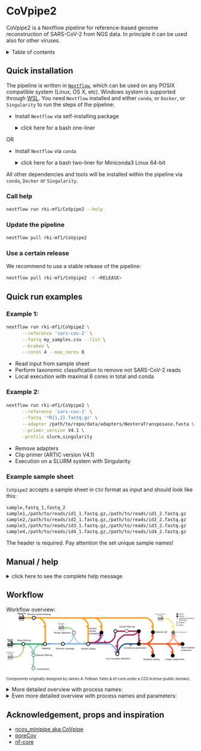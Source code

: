 # CoVpipe2

CoVpipe2 is a Nextflow pipeline for reference-based genome reconstruction of SARS-CoV-2 from NGS data. In principle it can be used also for other viruses.

<details><summary>Table of contents</summary>

- [CoVpipe2](#covpipe2)
  - [Quick installation](#quick-installation)
    - [Call help](#call-help)
    - [Update the pipeline](#update-the-pipeline)
    - [Use a certain release](#use-a-certain-release)
  - [Quick run examples](#quick-run-examples)
    - [Example 1:](#example-1)
    - [Example 2:](#example-2)
    - [Example sample sheet](#example-sample-sheet)
  - [Manual / help](#manual--help)
  - [Workflow](#workflow)
  - [Acknowledgement, props and inspiration](#acknowledgement-props-and-inspiration)

</details>

## Quick installation

The pipeline is written in [`Nextflow`](https://nf-co.re/usage/installation), which can be used on any POSIX compatible system (Linux, OS X, etc). Windows system is supported through [WSL](https://en.wikipedia.org/wiki/Windows_Subsystem_for_Linux). You need `Nextflow` installed and either `conda`, or `Docker`, or `Singularity` to run the steps of the pipeline:

- Install  `Nextflow` via self-installing package
    <details><summary>click here for a bash one-liner </summary>

    ```bash
    wget -qO- https://get.nextflow.io | bash
    # In the case you don’t have wget
    # curl -s https://get.nextflow.io | bash
    ```

    </details>

OR

- Install `Nextflow` via `conda`
    <details><summary>click here for a bash two-liner for Miniconda3 Linux 64-bit</summary>

    ```bash
    wget https://repo.anaconda.com/miniconda/Miniconda3-latest-Linux-x86_64.sh
    bash Miniconda3-latest-Linux-x86_64.sh
    conda create -n nextflow -c bioconda nextflow
    conda active nextflow
    ```

    </details>

All other dependencies and tools will be installed within the pipeline via `conda`, `Docker` or `Singularity`.

### Call help

```bash
nextflow run rki-mf1/CoVpipe2 --help
```

### Update the pipeline

```bash
nextflow pull rki-mf1/CoVpipe2
```

### Use a certain release

We recommend to use a stable release of the pipeline:

```bash
nextflow pull rki-mf1/CoVpipe2 -r <RELEASE>
```

## Quick run examples

### Example 1:
```bash
nextflow run rki-mf1/CoVpipe2 \
      --reference 'sars-cov-2' \
      --fastq my_samples.csv --list \
      --kraken \
      --cores 4 --max_cores 8
```
- Read input from sample sheet
- Perform taxonomic classification to remove not SARS-CoV-2 reads
- Local execution with maximal 8 cores in total and conda

### Example 2:
```bash
nextflow run rki-mf1/CoVpipe2 \
      --reference 'sars-cov-2' \
      --fastq '*R{1,2}.fastq.gz' \
      --adapter /path/to/repo/data/adapters/NexteraTransposase.fasta \
      --primer_version V4.1 \
      -profile slurm,singularity
```

- Remove adapters
- Clip primer (ARTIC version V4.1)
- Execution on a SLURM system with Singularity

### Example sample sheet

`CoVpipe2` accepts a sample sheet in `CSV` format as input and should look like this:

```
sample,fastq_1,fastq_2
sample1,/path/to/reads/id1_1.fastq.gz,/path/to/reads/id1_2.fastq.gz
sample2,/path/to/reads/id2_1.fastq.gz,/path/to/reads/id2_2.fastq.gz
sample3,/path/to/reads/id3_1.fastq.gz,/path/to/reads/id3_2.fastq.gz
sample4,/path/to/reads/id4_1.fastq.gz,/path/to/reads/id4_2.fastq.gz
```

The header is required. Pay attention the set unique sample names!

## Manual / help

<details><summary>click here to see the complete help message</summary>

```
Robert Koch Institute, MF1 Bioinformatics

    Workflow: CoVpipe2

    Usage examples:
    nextflow run CoVpipe2.nf --fastq '*R{1,2}.fastq.gz' --reference 'sars-cov-2' --cores 4 --max_cores 8
    or
    nextflow run rki-mf1/CoVpipe2 -r <version> --fastq '*R{1,2}.fastq.gz' --ref_genome ref.fasta --cores 4 --max_cores 8

    Reference, required:
    --reference              Currently supported: 'sars-cov-2' (MN908947.3)
    OR
    --ref_genome             Reference FASTA file.
    --ref_annotation         Reference GFF file.

    Illumina read data, required:
    --fastq                  e.g.: 'sample{1,2}.fastq' or '*.fastq.gz' or '*/*.fastq.gz'

    Optional input settings:
    --list                   This flag activates csv input for --fastq [default: false]
                                 style and header of the csv is: sample,fastq_1,fastq_2
    --mode                   Switch between 'paired'- and 'single'-end FASTQ; 'single' is experimental [default: paired]
    --run_id                 Run ID [default: ]

    Adapter clipping:
     --adapter               Define the path of a FASTA file containing the adapter sequences to be clipped. [default: false]

    Trimming and QC:
    --fastp_additional_parameters      Additional parameters for FeatureCounts [default: --qualified_quality_phred 20 --length_required 50]
    
    Taxonomic read filter:
    --kraken                 Activate taxonomic read filtering to exclude reads not classified with specific taxonomic ID (see --taxid) [default: false]
                                 A pre-processed kraken2 database will be automatically downloaded from 
                                 https://zenodo.org/record/3854856 and stored locally.
    --taxid                  Taxonomic ID used together with the kraken2 database for read filtering [default: 2697049]

    Linage detection on read level:
    --read_linage            Linage detection on read level with LCS (https://github.com/rvalieris/LCS) [default: false]
    --lcs_cutoff             Plot linages above this threshold [default: 0.03]

    Primer detection: 
    --primer_bedpe           Provide the path to the primer BEDPE file. [default: false]
                                 TAB-delimited text file containing at least 6 fields, see here:
                                 https://bedtools.readthedocs.io/en/latest/content/general-usage.html#bedpe-format
    OR
    --primer_bed             Provide the path to the primer BED file. [default: false]
    OR
    --primer_version         Provide a primer version. Currently supported ARTIC versions: V1, V2, V3, V4, V4.1 [default: false]

    Variant calling:
    --vcount                 Minimum number of reads at a position to be considered for variant calling. [default: 10]
    --cov                    Minimum number of supporting reads which are required to call a variant. [default: 20]
    --frac                   Minimum percentage of supporting reads at the respective position required to call a variant. 
                                 In turn, variants supported by (1 - frac)*100% reads will be explicitly called. [default: 0.1]
    --vois                   Compare called variants to a VCF file with you variants of interest [default: false]

    Variant hard filtering:
    --var_mqm                Minimal mean mapping quality of observed alternate alleles (MQM). The mapping quality (MQ) 
                                 measures how good reads align to the respective reference genome region. Good mapping qualities are 
                                 around MQ 60. GATK recommends hard filtering of variants with MQ less than 40. [default: 40]
    --var_sap                Strand balance probability for the alternate allele (SAP). The SAP is the Phred-scaled 
                                 probability that there is strand bias at the respective site. A value near 0 indicates little or 
                                 no strand bias. Set to -1 to disable the filter. [default: -1]
    --var_qual               Minimal variant call quality. Freebayes produces a general judgement of the 
                                 variant call. [default: 10]

    Consensus generation:
    --cns_min_cov            Minimum number of reads required so that the respective position in the consensus sequence 
                                 is NOT hard masked. [default: 20]
    --cns_gt_adjust          Minimum fraction of reads supporting a variant which leads to an explicit call of this 
                                 variant (genotype adjustment). The value has to be greater than 0.5 but not greater than 1. 
                                 To turn genotype adjustment off, set the value to 0. [default: 0.9]

    Updated for linage assignment and mutation calling:
    --update                   Update pangolin and nextclade [default: false]
                                  Depending on the chosen profile either the conda environment (profiles 'standard', 'conda', 'mamba') 
                                  or the container (profiles 'docker', 'singularity') is updated.
    --pangolin_docker_default  Default container tag for pangolin [default: rkimf1/pangolin:3.1.20--3bb06db]
    --nextclade_docker_default Default container tag for nextclade [default: rkimf1/nextclade:1.10.2--1764691]

    Computing options:
    --cores                  Max cores per process for local use [default: 4]
    --max_cores              Max cores used on the machine for local use [default: 12]
    --memory                 Max memory in GB for local use [default: 12]

    Output options:
    --output                 Name of the result folder [default: results]
    --publish_dir_mode       Mode of output publishing: 'copy', 'symlink' [default: copy]
                                 With 'symlink' results are lost when removing the work directory.

    Caching:
    --databases              Location for auto-download data like databases [default: nextflow-autodownload-databases]
    --conda_cache_dir        Location for storing the conda environments [default: conda]
    --singularity_cache_dir  Location for storing the singularity images [default: singularity]
    
    Execution/Engine profiles:
    The pipeline supports profiles to run via different Executers and Engines e.g.: -profile local,conda
    
    Executer (choose one):
      local
      slurm
    
    Engines (choose one):
      conda
      mamba
      docker
      singularity

    Misc:
      cluster                Loads resource configs more suitable for cluster execution.
                             Has to be combine with an engine and an executor.
    

    Per default: -profile local,conda is executed.
```

</details>

## Workflow

Workflow overview:
![workflow](/data/figures/covpipe2_steps.png)
<sub><sub>Components originally designed by James A. Fellows Yates & nf-core under a CC0 license (public domain)</sub></sub>

<details><summary>More detailed overview with process names:</summary>

![workflow](/data/figures/covpipe2_processes.png)
<sub><sub>Components originally designed by James A. Fellows Yates & nf-core under a CC0 license (public domain)</sub></sub>

</details>

<details><summary>Even more detailed overview with process names and parameters:</summary>

![workflow](/data/figures/covpipe2_processes_params.png)
<sub><sub>Components originally designed by James A. Fellows Yates & nf-core under a CC0 license (public domain)</sub></sub>

</details>

## Acknowledgement, props and inspiration

- [ncov_minipipe aka CoVpipe](https://gitlab.com/RKIBioinformaticsPipelines/ncov_minipipe)
- [poreCov](https://github.com/replikation/poreCov)
- [nf-core](https://nf-co.re/pipelines)